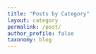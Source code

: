 ```yaml
---
title: "Posts by Category"
layout: category
permalink: /post/
author_profile: false
taxonomy: blog
---
```

